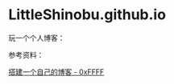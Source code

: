 # LittleShinobu.github.io

玩一个个人博客：

参考资料：

[搭建一个自己的博客 - 0xFFFF](https://0xffff.one/d/544-da-jian-yi-ge-zi-ji-de-bo-ke)
